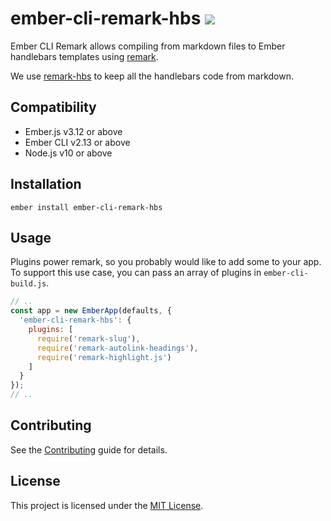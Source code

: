 ember-cli-remark-hbs ![](https://github.com/josemarluedke/ember-cli-remark-hbs/workflows/CI/badge.svg)
==============================================================================

Ember CLI Remark allows compiling from markdown files to Ember handlebars templates using [remark](https://github.com/remarkjs/remark).

We use [remark-hbs](https://github.com/josemarluedke/remark-hbs) to keep all the handlebars code from markdown.

Compatibility
------------------------------------------------------------------------------

* Ember.js v3.12 or above
* Ember CLI v2.13 or above
* Node.js v10 or above


Installation
------------------------------------------------------------------------------

```
ember install ember-cli-remark-hbs
```

Usage
------------------------------------------------------------------------------

Plugins power remark, so you probably would like to add some to your
app. To support this use case, you can pass an array of plugins in `ember-cli-build.js`.

```js
// ..
const app = new EmberApp(defaults, {
  'ember-cli-remark-hbs': {
    plugins: [
      require('remark-slug'),
      require('remark-autolink-headings'),
      require('remark-highlight.js')
    ]
  }
});
// ..
```

Contributing
------------------------------------------------------------------------------

See the [Contributing](CONTRIBUTING.md) guide for details.


License
------------------------------------------------------------------------------

This project is licensed under the [MIT License](LICENSE.md).
